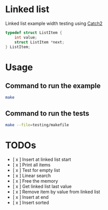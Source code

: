 # Linked list

Linked list example width testing using [Catch2](https://github.com/catchorg/Catch2)


```c
typedef struct ListItem {
	int value;
	struct ListItem *next;
} ListItem;
```


# Usage

## Command to run the example

```bash
make
```

## Command to run the tests

```bash
make --file=testing/makefile
```


# TODOs

- [ x ] Insert at linked list start
- [ x ] Print all items
- [ x ] Test for empty list
- [ x ] Linear search
- [ x ] Free the memory
- [ x ] Get linked list last value
- [ x ] Remove item by value from linked list
- [ x ] Insert at end
- [ x ] Insert sorted


